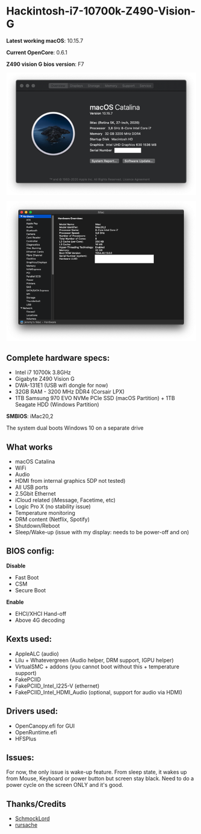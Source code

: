 # Hackintosh-i7-10700k-Z490-Vision-G

**Latest working macOS**: 10.15.7

**Current OpenCore**: 0.6.1

**Z490 vision G bios version**: F7

<p align="center">
  <img src="https://github.com/JeremySavonet/Hackintosh-i7-10700k-Z490-Vision-G/blob/main/screenshot/mac-info.png" />
</p>

<p align="center">
  <img src="https://github.com/JeremySavonet/Hackintosh-i7-10700k-Z490-Vision-G/blob/main/screenshot/hw-over.png" />
</p>

## Complete hardware specs:
- Intel i7 10700k 3.8GHz
- Gigabyte Z490 Vision G
- DWA-131E1 (USB wifi dongle for now)
- 32GB RAM - 3200 MHz DDR4 (Corsair LPX)
- 1TB Samsung 970 EVO NVMe PCIe SSD (macOS Partition) + 1TB Seagate HDD (Windows Partition)

**SMBIOS**: iMac20,2

The system dual boots Windows 10 on a separate drive

## What works
- macOS Catalina
- WiFi
- Audio
- HDMI from internal graphics 5DP not tested)
- All USB ports
- 2.5Gbit Ethernet
- iCloud related (iMessage, Facetime, etc)
- Logic Pro X (no stability issue)
- Temperature monitoring
- DRM content (Netflix, Spotify)
- Shutdown/Reboot
- Sleep/Wake-up (issue with my display: needs to be power-off and on)

## BIOS config:
**Disable**
- Fast Boot
- CSM
- Secure Boot

**Enable**
- EHCI/XHCI Hand-off
- Above 4G decoding

## Kexts used:
- AppleALC (audio)
- Lilu + Whatevergreen (Audio helper, DRM support, IGPU helper)
- VirtualSMC + addons (you cannot boot without this + temperature support)
- FakePCIID
- FakePCIID_Intel_I225-V (ethernet)
- FakePCIID_Intel_HDMI_Audio (optional, support for audio via HDMI)

## Drivers used:
- OpenCanopy.efi for GUI
- OpenRuntime.efi
- HFSPlus

## Issues:

For now, the only issue is wake-up feature. From sleep state, it wakes up from Mouse, Keyboard or power button but screen stay black. 
Need to do a power cycle on the screen ONLY and it's good.


## Thanks/Credits
- [SchmockLord](https://github.com/SchmockLord/Hackintosh-Intel-i9-10900k-Gigabyte-Z490-Vision-D)
- [rursache](https://github.com/rursache/Hackintosh-i9-10900k-Z490-Vision-G)
